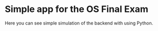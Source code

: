 # Simple app for the OS Final Exam

Here you can see simple simulation of the backend with using Python.
